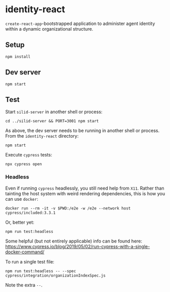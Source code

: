 identity-react
==============

`create-react-app`-bootstrapped application to administer agent identity within a dynamic organizational structure.


## Setup

```
npm install
```

## Dev server

```
npm start
```

## Test

Start `silid-server` in another shell or process:

```
cd ../silid-server && PORT=3001 npm start
```

As above, the dev server needs to be running in another shell or process. From the `identity-react` directory:

```
npm start
```

Execute `cypress` tests:

```
npx cypress open
```

### Headless

Even if running `cypress` headlessly, you still need help from `X11`. Rather than tainting the host system with weird rendering dependencies, this is how you can use `docker`:

```
docker run --rm -it -v $PWD:/e2e -w /e2e --network host cypress/included:3.3.1
```

Or, better yet:

```
npm run test:headless
```

Some helpful (but not entirely applicable) info can be found here: https://www.cypress.io/blog/2019/05/02/run-cypress-with-a-single-docker-command/


To run a single test file:

```
npm run test:headless -- --spec cypress/integration/organizationIndexSpec.js
```

Note the extra `--`.


